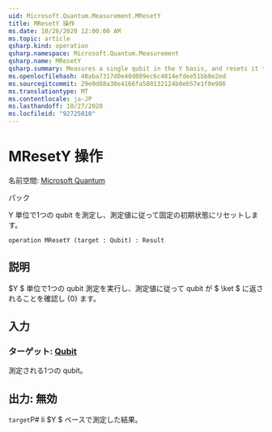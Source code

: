 ```yaml
---
uid: Microsoft.Quantum.Measurement.MResetY
title: MResetY 操作
ms.date: 10/26/2020 12:00:00 AM
ms.topic: article
qsharp.kind: operation
qsharp.namespace: Microsoft.Quantum.Measurement
qsharp.name: MResetY
qsharp.summary: Measures a single qubit in the Y basis, and resets it to a fixed initial state following the measurement.
ms.openlocfilehash: 48aba7317d0e48d089ec6c4814efdee51bb8e2ed
ms.sourcegitcommit: 29e0d88a30e4166fa580132124b0eb57e1f0e986
ms.translationtype: MT
ms.contentlocale: ja-JP
ms.lasthandoff: 10/27/2020
ms.locfileid: "92725010"
---
```

# <a name="mresety-operation"></a>MResetY 操作

名前空間: [Microsoft Quantum](xref:Microsoft.Quantum.Measurement)

パック [](https://nuget.org/packages/)


Y 単位で1つの qubit を測定し、測定値に従って固定の初期状態にリセットします。

```qsharp
operation MResetY (target : Qubit) : Result
```


## <a name="description"></a>説明

$Y $ 単位で1つの qubit 測定を実行し、測定値に従って qubit が $ \ket $ に返されることを確認し {0} ます。

## <a name="input"></a>入力

### <a name="target--qubit"></a>ターゲット: [Qubit](xref:microsoft.quantum.lang-ref.qubit)

測定される1つの qubit。



## <a name="output--__invalidresult__"></a>出力: __無効 <Result>__

`target`P# li $Y $ ベースで測定した結果。